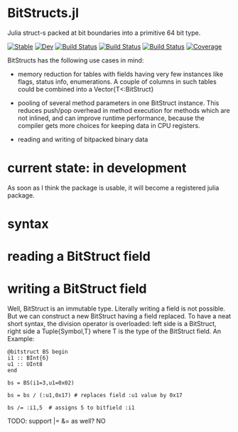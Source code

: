 # BitStructs.jl

Julia struct-s packed at bit boundaries into a primitive 64 bit type.

[![Stable](https://img.shields.io/badge/docs-stable-blue.svg)](https://rryi.github.io/PackedStructs.jl/stable)
[![Dev](https://img.shields.io/badge/docs-dev-blue.svg)](https://rryi.github.io/PackedStructs.jl/dev)
[![Build Status](https://travis-ci.com/rryi/PackedStructs.jl.svg?branch=master)](https://travis-ci.com/rryi/PackedStructs.jl)
[![Build Status](https://ci.appveyor.com/api/projects/status/github/rryi/PackedStructs.jl?svg=true)](https://ci.appveyor.com/project/rryi/PackedStructs-jl)
[![Build Status](https://api.cirrus-ci.com/github/rryi/PackedStructs.jl.svg)](https://cirrus-ci.com/github/rryi/PackedStructs.jl)
[![Coverage](https://codecov.io/gh/rryi/PackedStructs.jl/branch/master/graph/badge.svg)](https://codecov.io/gh/rryi/PackedStructs.jl)

BitStructs has the following use cases in mind: 

 * memory reduction for tables with fields having very few instances like flags, status info, enumerations. A couple of columns in such tables could be combined into a Vector{T<:BitStruct}
 
 * pooling of several method parameters in one BitStruct instance. This reduces push/pop overhead in method execution for methods which are not inlined, and can improve runtime performance, because the compiler gets more choices for keeping data in CPU registers.

 * reading and writing of bitpacked binary data 

 # current state: in development

 As soon as I think the package is usable, it will become a registered julia package.
 

 # syntax

 # reading a BitStruct field

 # writing a BitStruct field

Well, BitStruct is an immutable type. Literally writing a field is not possible.
But we can construct a new BitStruct having a field replaced. To have a neat short syntax,
the division operator is overloaded: left side is a BitStruct, right side a Tuple{Symbol,T} 
where T is the type of the BitStruct field. An Example:


    @bitstruct BS begin
    i1 :: BInt{6}
    u1 :: UInt8
    end

    bs = BS(i1=3,u1=0x02)

    bs = bs / (:u1,0x17) # replaces field :u1 value by 0x17

    bs /= :i1,5  # assigns 5 to bitfield :i1

TODO: support |= &= as well? NO 